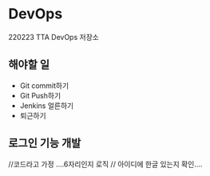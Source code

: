 # DevOps
220223 TTA DevOps 저장소

## 해야할 일
- Git commit하기
- Git Push하기
- Jenkins 얼른하기
- 퇴근하기

## 로그인 기능 개발
//코드라고 가정 ....6자리인지 로직
// 아이디에 한글 있는지 확인....
